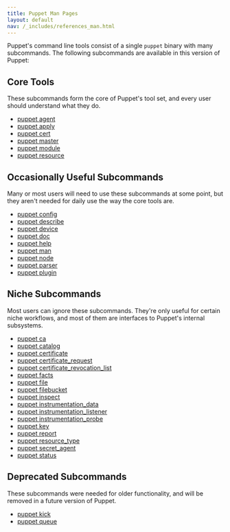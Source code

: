 ```yaml
---
title: Puppet Man Pages
layout: default
nav: /_includes/references_man.html
---
```


Puppet's command line tools consist of a single `puppet` binary with many subcommands. The following subcommands are available in this version of Puppet:

Core Tools
-----

These subcommands form the core of Puppet's tool set, and every user should understand what they do.

- [puppet agent](./agent.html)
- [puppet apply](./apply.html)
- [puppet cert](./cert.html)
- [puppet master](./master.html)
- [puppet module](./module.html)
- [puppet resource](./resource.html)


Occasionally Useful Subcommands
-----

Many or most users will need to use these subcommands at some point, but they aren't needed for daily use the way the core tools are.

- [puppet config](./config.html)
- [puppet describe](./describe.html)
- [puppet device](./device.html)
- [puppet doc](./doc.html)
- [puppet help](./help.html)
- [puppet man](./man.html)
- [puppet node](./node.html)
- [puppet parser](./parser.html)
- [puppet plugin](./plugin.html)


Niche Subcommands
-----

Most users can ignore these subcommands. They're only useful for certain niche workflows, and most of them are interfaces to Puppet's internal subsystems.

- [puppet ca](./ca.html)
- [puppet catalog](./catalog.html)
- [puppet certificate](./certificate.html)
- [puppet certificate_request](./certificate_request.html)
- [puppet certificate_revocation_list](./certificate_revocation_list.html)
- [puppet facts](./facts.html)
- [puppet file](./file.html)
- [puppet filebucket](./filebucket.html)
- [puppet inspect](./inspect.html)
- [puppet instrumentation_data](./instrumentation_data.html)
- [puppet instrumentation_listener](./instrumentation_listener.html)
- [puppet instrumentation_probe](./instrumentation_probe.html)
- [puppet key](./key.html)
- [puppet report](./report.html)
- [puppet resource_type](./resource_type.html)
- [puppet secret_agent](./secret_agent.html)
- [puppet status](./status.html)


Deprecated Subcommands
-----

These subcommands were needed for older functionality, and will be removed in a future version of Puppet.

- [puppet kick](./kick.html)
- [puppet queue](./queue.html)


